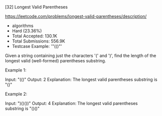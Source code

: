 [32] Longest Valid Parentheses  

https://leetcode.com/problems/longest-valid-parentheses/description/

* algorithms
* Hard (23.36%)
* Total Accepted:    130.1K
* Total Submissions: 556.9K
* Testcase Example:  '"(()"'

Given a string containing just the characters '(' and ')', find the length of the longest valid (well-formed) parentheses substring.

Example 1:


Input: "(()"
Output: 2
Explanation: The longest valid parentheses substring is "()"


Example 2:


Input: ")()())"
Output: 4
Explanation: The longest valid parentheses substring is "()()"


